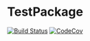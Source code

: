 # TestPackage

[![Build Status](https://travis-ci.com/jlperla/TestPackage.jl.svg?branch=master)](https://travis-ci.com/jlperla/TestPackage.jl)
[![CodeCov](https://codecov.io/gh/jlperla/TestPackage.jl/branch/master/graph/badge.svg)](https://codecov.io/gh/jlperla/TestPackage.jl)
